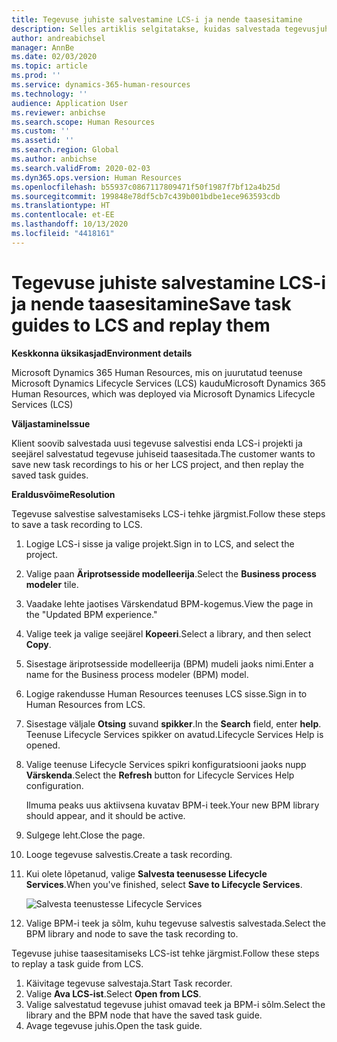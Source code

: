 ```yaml
---
title: Tegevuse juhiste salvestamine LCS-i ja nende taasesitamine
description: Selles artiklis selgitatakse, kuidas salvestada tegevusjuhiseid teenusesse Microsoft Dynamics Lifecycle Services (LCS) ja neid seejärel taasesitada.
author: andreabichsel
manager: AnnBe
ms.date: 02/03/2020
ms.topic: article
ms.prod: ''
ms.service: dynamics-365-human-resources
ms.technology: ''
audience: Application User
ms.reviewer: anbichse
ms.search.scope: Human Resources
ms.custom: ''
ms.assetid: ''
ms.search.region: Global
ms.author: anbichse
ms.search.validFrom: 2020-02-03
ms.dyn365.ops.version: Human Resources
ms.openlocfilehash: b55937c0867117809471f50f1987f7bf12a4b25d
ms.sourcegitcommit: 199848e78df5cb7c439b001bdbe1ece963593cdb
ms.translationtype: HT
ms.contentlocale: et-EE
ms.lasthandoff: 10/13/2020
ms.locfileid: "4418161"
---
```

# <a name="save-task-guides-to-lcs-and-replay-them"></a><span data-ttu-id="9dfd8-103">Tegevuse juhiste salvestamine LCS-i ja nende taasesitamine</span><span class="sxs-lookup"><span data-stu-id="9dfd8-103">Save task guides to LCS and replay them</span></span>

<span data-ttu-id="9dfd8-104">**Keskkonna üksikasjad**</span><span class="sxs-lookup"><span data-stu-id="9dfd8-104">**Environment details**</span></span> 

<span data-ttu-id="9dfd8-105">Microsoft Dynamics 365 Human Resources, mis on juurutatud teenuse Microsoft Dynamics Lifecycle Services (LCS) kaudu</span><span class="sxs-lookup"><span data-stu-id="9dfd8-105">Microsoft Dynamics 365 Human Resources, which was deployed via Microsoft Dynamics Lifecycle Services (LCS)</span></span>

<span data-ttu-id="9dfd8-106">**Väljastamine**</span><span class="sxs-lookup"><span data-stu-id="9dfd8-106">**Issue**</span></span>

<span data-ttu-id="9dfd8-107">Klient soovib salvestada uusi tegevuse salvestisi enda LCS-i projekti ja seejärel salvestatud tegevuse juhiseid taasesitada.</span><span class="sxs-lookup"><span data-stu-id="9dfd8-107">The customer wants to save new task recordings to his or her LCS project, and then replay the saved task guides.</span></span>

<span data-ttu-id="9dfd8-108">**Eraldusvõime**</span><span class="sxs-lookup"><span data-stu-id="9dfd8-108">**Resolution**</span></span>

<span data-ttu-id="9dfd8-109">Tegevuse salvestise salvestamiseks LCS-i tehke järgmist.</span><span class="sxs-lookup"><span data-stu-id="9dfd8-109">Follow these steps to save a task recording to LCS.</span></span>

1. <span data-ttu-id="9dfd8-110">Logige LCS-i sisse ja valige projekt.</span><span class="sxs-lookup"><span data-stu-id="9dfd8-110">Sign in to LCS, and select the project.</span></span>
2. <span data-ttu-id="9dfd8-111">Valige paan **Äriprotsesside modelleerija**.</span><span class="sxs-lookup"><span data-stu-id="9dfd8-111">Select the **Business process modeler** tile.</span></span>
3. <span data-ttu-id="9dfd8-112">Vaadake lehte jaotises Värskendatud BPM-kogemus.</span><span class="sxs-lookup"><span data-stu-id="9dfd8-112">View the page in the "Updated BPM experience."</span></span>
4. <span data-ttu-id="9dfd8-113">Valige teek ja valige seejärel **Kopeeri**.</span><span class="sxs-lookup"><span data-stu-id="9dfd8-113">Select a library, and then select **Copy**.</span></span>
5. <span data-ttu-id="9dfd8-114">Sisestage äriprotsesside modelleerija (BPM) mudeli jaoks nimi.</span><span class="sxs-lookup"><span data-stu-id="9dfd8-114">Enter a name for the Business process modeler (BPM) model.</span></span>
6. <span data-ttu-id="9dfd8-115">Logige rakendusse Human Resources teenuses LCS sisse.</span><span class="sxs-lookup"><span data-stu-id="9dfd8-115">Sign in to Human Resources from LCS.</span></span>
7. <span data-ttu-id="9dfd8-116">Sisestage väljale **Otsing** suvand **spikker**.</span><span class="sxs-lookup"><span data-stu-id="9dfd8-116">In the **Search** field, enter **help**.</span></span> <span data-ttu-id="9dfd8-117">Teenuse Lifecycle Services spikker on avatud.</span><span class="sxs-lookup"><span data-stu-id="9dfd8-117">Lifecycle Services Help is opened.</span></span>
8. <span data-ttu-id="9dfd8-118">Valige teenuse Lifecycle Services spikri konfiguratsiooni jaoks nupp **Värskenda**.</span><span class="sxs-lookup"><span data-stu-id="9dfd8-118">Select the **Refresh** button for Lifecycle Services Help configuration.</span></span>

    <span data-ttu-id="9dfd8-119">Ilmuma peaks uus aktiivsena kuvatav BPM-i teek.</span><span class="sxs-lookup"><span data-stu-id="9dfd8-119">Your new BPM library should appear, and it should be active.</span></span>

9. <span data-ttu-id="9dfd8-120">Sulgege leht.</span><span class="sxs-lookup"><span data-stu-id="9dfd8-120">Close the page.</span></span>
10. <span data-ttu-id="9dfd8-121">Looge tegevuse salvestis.</span><span class="sxs-lookup"><span data-stu-id="9dfd8-121">Create a task recording.</span></span>
11. <span data-ttu-id="9dfd8-122">Kui olete lõpetanud, valige **Salvesta teenusesse Lifecycle Services**.</span><span class="sxs-lookup"><span data-stu-id="9dfd8-122">When you've finished, select **Save to Lifecycle Services**.</span></span>

    ![Salvesta teenustesse Lifecycle Services](media/task-guides.png)

12. <span data-ttu-id="9dfd8-124">Valige BPM-i teek ja sõlm, kuhu tegevuse salvestis salvestada.</span><span class="sxs-lookup"><span data-stu-id="9dfd8-124">Select the BPM library and node to save the task recording to.</span></span>

<span data-ttu-id="9dfd8-125">Tegevuse juhise taasesitamiseks LCS-ist tehke järgmist.</span><span class="sxs-lookup"><span data-stu-id="9dfd8-125">Follow these steps to replay a task guide from LCS.</span></span>

1. <span data-ttu-id="9dfd8-126">Käivitage tegevuse salvestaja.</span><span class="sxs-lookup"><span data-stu-id="9dfd8-126">Start Task recorder.</span></span>
2. <span data-ttu-id="9dfd8-127">Valige **Ava LCS-ist**.</span><span class="sxs-lookup"><span data-stu-id="9dfd8-127">Select **Open from LCS**.</span></span>
3. <span data-ttu-id="9dfd8-128">Valige salvestatud tegevuse juhist omavad teek ja BPM-i sõlm.</span><span class="sxs-lookup"><span data-stu-id="9dfd8-128">Select the library and the BPM node that have the saved task guide.</span></span>
4. <span data-ttu-id="9dfd8-129">Avage tegevuse juhis.</span><span class="sxs-lookup"><span data-stu-id="9dfd8-129">Open the task guide.</span></span>
